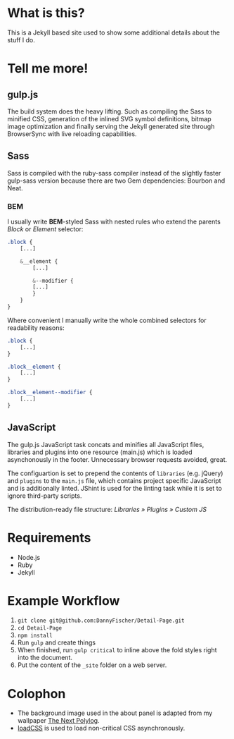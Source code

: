 # What is this?
This is a Jekyll based site used to show some additional details about the stuff I do.

# Tell me more!
## gulp.js
The build system does the heavy lifting. Such as compiling the Sass to minified CSS, generation of the inlined SVG symbol definitions, bitmap image optimization and finally serving the Jekyll generated site through BrowserSync with live reloading capabilities.

## Sass
Sass is compiled with the ruby-sass compiler instead of the slightly faster gulp-sass version because there are two Gem dependencies: Bourbon and Neat.

### BEM
I usually write **BEM**-styled Sass with nested rules who extend the parents *Block* or *Element* selector:

```scss
.block {
    [...]

    &__element {
        [...]

        &--modifier {
        [...]
        }
    }
}
```

Where convenient I manually write the whole combined selectors for readability reasons:

```scss
.block {
    [...]
}

.block__element {
    [...]
}

.block__element--modifier {
    [...]
}
```

## JavaScript
The gulp.js JavaScript task concats and minifies all JavaScript files, libraries and plugins into one resource (main.js) which is loaded asynchonously in the footer. Unnecessary browser requests avoided, great.

The configuartion is set to prepend the contents of `libraries` (e.g. jQuery) and `plugins` to the `main.js` file, which contains project specific JavaScript and is additionally linted. JShint is used for the linting task while it is set to ignore third-party scripts.

The distribution-ready file structure: *Libraries » Plugins » Custom JS*


# Requirements
- Node.js
- Ruby
- Jekyll


# Example Workflow
1. `git clone git@github.com:DannyFischer/Detail-Page.git`
2. `cd Detail-Page`
3. `npm install`
4. Run `gulp` and create things
6. When finished, run `gulp critical` to inline above the fold styles right into the document.
7. Put the content of the `_site` folder on a web server.


# Colophon
- The background image used in the about panel is adapted from my wallpaper [The Next Polylog](https://danny.fm/project/the-next-polylog).
- [loadCSS](https://github.com/filamentgroup/loadCSS) is used to load non-critical CSS asynchronously.
